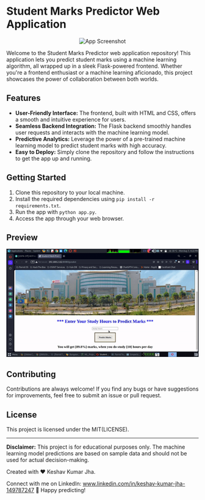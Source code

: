 # Student Marks Predictor Web Application

<p align="center">
  <img src="static/images/app_screenshot.png" alt="App Screenshot">
</p>

Welcome to the Student Marks Predictor web application repository! This application lets you predict student marks using a machine learning algorithm, all wrapped up in a sleek Flask-powered frontend. Whether you're a frontend enthusiast or a machine learning aficionado, this project showcases the power of collaboration between both worlds.

## Features

- **User-Friendly Interface:** The frontend, built with HTML and CSS, offers a smooth and intuitive experience for users.
- **Seamless Backend Integration:** The Flask backend smoothly handles user requests and interacts with the machine learning model.
- **Predictive Analytics:** Leverage the power of a pre-trained machine learning model to predict student marks with high accuracy.
- **Easy to Deploy:** Simply clone the repository and follow the instructions to get the app up and running.

## Getting Started

1. Clone this repository to your local machine.
2. Install the required dependencies using `pip install -r requirements.txt`.
3. Run the app with `python app.py`.
4. Access the app through your web browser.

## Preview

<p align="center">
  <img src="static/images/webapp.gif" alt="App Preview">
</p>

## Contributing

Contributions are always welcome! If you find any bugs or have suggestions for improvements, feel free to submit an issue or pull request.

## License

This project is licensed under the MIT(LICENSE).

---

**Disclaimer:** This project is for educational purposes only. The machine learning model predictions are based on sample data and should not be used for actual decision-making.

Created with ❤️ Keshav Kumar Jha.

Connect with me on LinkedIn: www.linkedin.com/in/keshav-kumar-jha-149787247
🚀 Happy predicting!
